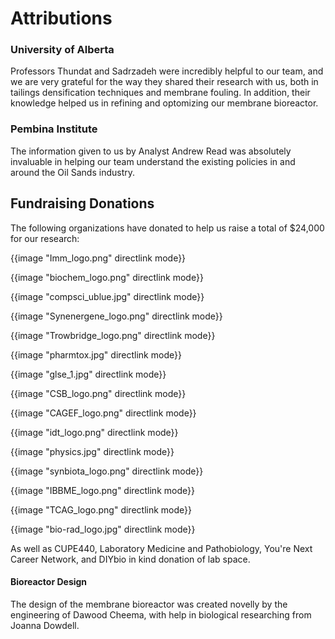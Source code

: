 # Attributions

### University of Alberta  
Professors Thundat and Sadrzadeh were incredibly helpful to our team, and we are very grateful for the way they shared their research with us, both in tailings densification techniques and membrane fouling. In addition, their knowledge helped us in refining and optomizing our membrane bioreactor.

### Pembina Institute  
The information given to us by Analyst Andrew Read was absolutely invaluable in helping our team understand the existing policies in and around the Oil Sands industry.

## Fundraising Donations
The following organizations have donated to help us raise a total of $24,000 for our research:  

<p class="image-wrapper">
{{image "Imm_logo.png" directlink mode}}
</p>

<p class="image-wrapper">
{{image "biochem_logo.png" directlink mode}}
</p>

<p class="image-wrapper">
{{image "compsci_ublue.jpg" directlink mode}}
</p>

<p class="image-wrapper">
{{image "Synenergene_logo.png" directlink mode}}
</p>

<p class="image-wrapper">
{{image "Trowbridge_logo.png" directlink mode}}
</p>

<p class="image-wrapper">
{{image "pharmtox.jpg" directlink mode}}
</p>

<p class="image-wrapper">
{{image "glse_1.jpg" directlink mode}}
</p>

<p class="image-wrapper">
{{image "CSB_logo.png" directlink mode}}
</p>

<p class="image-wrapper">
{{image "CAGEF_logo.png" directlink mode}}
</p>

<p class="image-wrapper">
{{image "idt_logo.png" directlink mode}}
</p>

<p class="image-wrapper">
{{image "physics.jpg" directlink mode}}
</p>

<p class="image-wrapper">
{{image "synbiota_logo.png" directlink mode}}
</p>

<p class="image-wrapper">
{{image "IBBME_logo.png" directlink mode}}
</p>

<p class="image-wrapper">
{{image "TCAG_logo.png" directlink mode}}
</p>

<p class="image-wrapper">
{{image "bio-rad_logo.jpg" directlink mode}}
</p>


As well as CUPE440, Laboratory Medicine and Pathobiology, You're Next Career Network, and DIYbio in kind donation of lab space.


#### Bioreactor Design  
The design of the membrane bioreactor was created novelly by the engineering of Dawood Cheema, with help in biological researching from Joanna Dowdell.
